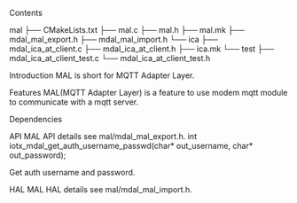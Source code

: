 Contents

mal
├── CMakeLists.txt
├── mal.c
├── mal.h
├── mal.mk
├── mdal_mal_export.h
├── mdal_mal_import.h 
└── ica
     ├── mdal_ica_at_client.c
     ├── mdal_ica_at_client.h
     ├── ica.mk
     └── test
         ├── mdal_ica_at_client_test.c
         └── mdal_ica_at_client_test.h 

Introduction
    MAL is short for MQTT Adapter Layer.

Features
     MAL(MQTT Adapter Layer) is a feature to use modem mqtt module to communicate with a mqtt server.

Dependencies

API
   MAL API details see mal/mdal_mal_export.h.
   int iotx_mdal_get_auth_username_passwd(char* out_username, char* out_password);

   Get auth username and password.

HAL
   MAL HAL details see mal/mdal_mal_import.h.
